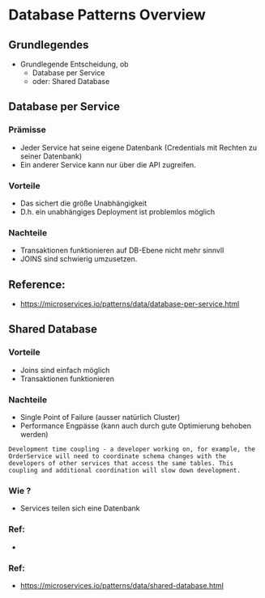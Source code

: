 # Database Patterns Overview 

## Grundlegendes 

  * Grundlegende Entscheidung, ob
    * Database per Service
    * oder: Shared Database

## Database per Service 

### Prämisse 

  * Jeder Service hat seine eigene Datenbank (Credentials mit Rechten zu seiner Datenbank)
  * Ein anderer Service kann nur über die API zugreifen.

### Vorteile

  * Das sichert die größe Unabhängigkeit
  * D.h. ein unabhängiges Deployment ist problemlos möglich

### Nachteile 

  * Transaktionen funktionieren auf DB-Ebene nicht mehr sinnvll
  * JOINS sind schwierig umzusetzen.

## Reference:

  * https://microservices.io/patterns/data/database-per-service.html

  
## Shared Database 

### Vorteile 

  * Joins sind einfach möglich
  * Transaktionen funktionieren

### Nachteile 

  * Single Point of Failure (ausser natürlich Cluster)
  * Performance Engpässe (kann auch durch gute Optimierung behoben werden)

```
Development time coupling - a developer working on, for example, the OrderService will need to coordinate schema changes with the developers of other services that access the same tables. This coupling and additional coordination will slow down development.
```

### Wie ?

  * Services teilen sich eine Datenbank

### Ref:

  * 



### Ref:

  * https://microservices.io/patterns/data/shared-database.html

  
